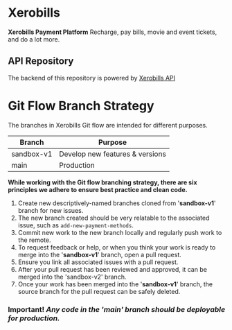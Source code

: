 # Xerobills

**Xerobills Payment Platform**
Recharge, pay bills, movie and event tickets, and do a lot more.

## API Repository
The backend of this repository is powered by [Xerobills API](https://github.com/haqqman/xerobills-api)

# Git Flow Branch Strategy
The branches in Xerobills Git flow are intended for different purposes.

| Branch  | Purpose |
| ------------- | ------------- |
| sandbox-v1  | Develop new features & versions  |
| main  | Production  |

**While working with the Git flow branching strategy, there are six principles we adhere to ensure best practice and clean code.**

1. Create new descriptively-named branches cloned from '**sandbox-v1**' branch for new issues.
2. The new branch created should be very relatable to the associated issue, such as `add-new-payment-methods`.
3. Commit new work to the new branch locally and regularly push work to the remote.
4. To request feedback or help, or when you think your work is ready to merge into the '**sandbox-v1**' branch, open a pull request.
5. Ensure you link all associated issues with a pull request.
6. After your pull request has been reviewed and approved, it can be merged into the 'sandbox-v2' branch.
7. Once your work has been merged into the '**sandbox-v1**' branch, the source branch for the pull request can be safely deleted.

### Important! _Any code in the 'main' branch should be deployable for production._
